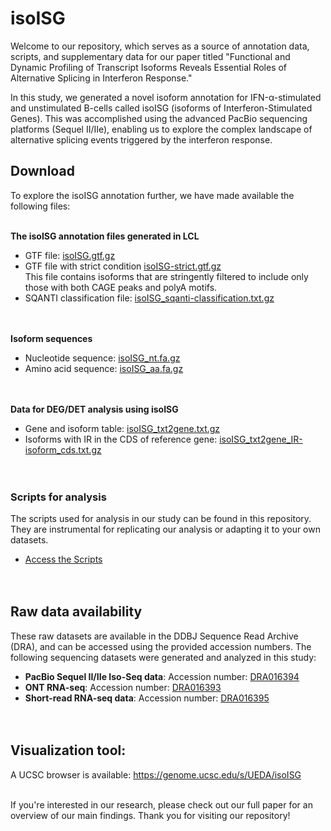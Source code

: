 # isoISG
Welcome to our repository, which serves as a source of annotation data, scripts, and supplementary data for our paper titled "Functional and Dynamic Profiling of Transcript Isoforms Reveals Essential Roles of Alternative Splicing in Interferon Response."

In this study, we generated a novel isoform annotation for IFN-α-stimulated and unstimulated B-cells called isoISG (isoforms of Interferon-Stimulated Genes). This was accomplished using the advanced PacBio sequencing platforms (Sequel II/IIe), enabling us to explore the complex landscape of alternative splicing events triggered by the interferon response.

## Download

To explore the isoISG annotation further, we have made available the following files:<br><br>

**The isoISG annotation files generated in LCL**
                                  
- GTF file: [isoISG.gtf.gz](https://zenodo.org/records/13282235/files/isoISG.gtf.gz?download=1)
- GTF file with strict condition [isoISG-strict.gtf.gz](https://zenodo.org/records/13282235/files/isoISG-strict.gtf.gz?download=1)<br>
  This file contains isoforms that are stringently filtered to include only those with both CAGE peaks and polyA motifs.
- SQANTI classification file: [isoISG_sqanti-classification.txt.gz](https://zenodo.org/records/13282235/files/isoISG_sqanti-classification.txt.gz?download=1)<br><br><br>

**Isoform sequences**
- Nucleotide sequence: [isoISG_nt.fa.gz](https://zenodo.org/records/13282235/files/isoISG_nt.fa.gz?download=1)
- Amino acid sequence: [isoISG_aa.fa.gz](https://zenodo.org/records/13282235/files/isoISG_aa.fa.gz?download=1)<br><br><br>

**Data for DEG/DET analysis using isoISG**
- Gene and isoform table: [isoISG_txt2gene.txt.gz](https://zenodo.org/records/13282235/files/isoISG_txt2gene.txt.gz?download=1)
- Isoforms with IR in the CDS of reference gene: [isoISG_txt2gene_IR-isoform_cds.txt.gz](https://zenodo.org/records/13282235/files/isoISG_txt2gene_IR-isoform_cds.txt.gz?download=1)
<br><br><br>


### Scripts for analysis
The scripts used for analysis in our study can be found in this repository. They are instrumental for replicating our analysis or adapting it to your own datasets.
- [Access the Scripts](https://github.com/uedaMT/isoISG/tree/main/Script)<br><br><br>


## Raw data availability
These raw datasets are available in the DDBJ Sequence Read Archive (DRA), and can be accessed using the provided accession numbers.
The following sequencing datasets were generated and analyzed in this study:
- **PacBio Sequel II/IIe Iso-Seq data**: Accession number: [DRA016394](https://humandbs.dbcls.jp/en/hum0312-v1#iso)
- **ONT RNA-seq**: Accession number: [DRA016393](https://humandbs.dbcls.jp/en/hum0312-v1#DRA016393)
- **Short-read RNA-seq data**: Accession number: [DRA016395](https://humandbs.dbcls.jp/en/hum0312-v1#DRA016395)<br><br><br>


## Visualization tool:
A UCSC browser is available: https://genome.ucsc.edu/s/UEDA/isoISG<br><br>

If you're interested in our research, please check out our full paper for an overview of our main findings. Thank you for visiting our repository!

